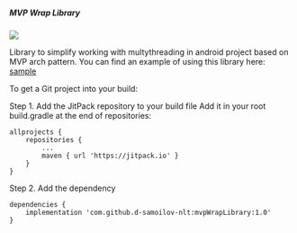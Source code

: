 ##### MVP Wrap Library
[![](https://jitpack.io/v/d-samoilov-nlt/mvpWrapLibrary.svg)](https://jitpack.io/#d-samoilov-nlt/mvpWrapLibrary)

Library to simplify working with multythreading in android project based on MVP arch pattern. 
You can find an example of using this library here: [sample](https://github.com/d-samoilov-nlt/mvpWrapLibrary/tree/master/app)

To get a Git project into your build:

Step 1. Add the JitPack repository to your build file
Add it in your root build.gradle at the end of repositories:
```
allprojects {
	repositories {
		...
		maven { url 'https://jitpack.io' }
	}
}
```
Step 2. Add the dependency
```
dependencies {
	implementation 'com.github.d-samoilov-nlt:mvpWrapLibrary:1.0'
}
  ```
